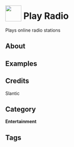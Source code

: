 # <img src="https://raw.githack.com/FortAwesome/Font-Awesome/master/svgs/solid/music.svg" card_color="#22A7F0" width="50" height="50" style="vertical-align:bottom"/> Play Radio
Plays online radio stations

## About


## Examples

## Credits
Slantic

## Category
**Entertainment**

## Tags

